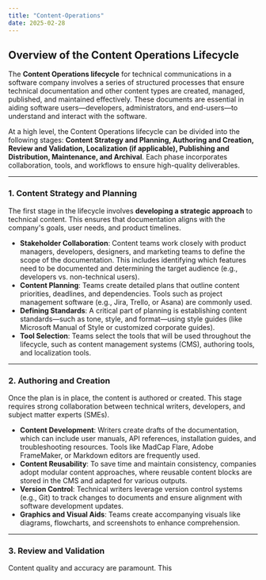 ```yaml
---
title: "Content-Operations"
date: 2025-02-28
---
```


## Overview of the Content Operations Lifecycle

The **Content Operations lifecycle** for technical communications in a software company involves a series of structured processes that ensure technical documentation and other content types are created, managed, published, and maintained effectively. These documents are essential in aiding software users—developers, administrators, and end-users—to understand and interact with the software.

At a high level, the Content Operations lifecycle can be divided into the following stages: **Content Strategy and Planning, Authoring and Creation, Review and Validation, Localization (if applicable), Publishing and Distribution, Maintenance, and Archival**. Each phase incorporates collaboration, tools, and workflows to ensure high-quality deliverables.

---

### 1. **Content Strategy and Planning**

The first stage in the lifecycle involves **developing a strategic approach** to technical content. This ensures that documentation aligns with the company's goals, user needs, and product timelines.

- **Stakeholder Collaboration**: Content teams work closely with product managers, developers, designers, and marketing teams to define the scope of the documentation. This includes identifying which features need to be documented and determining the target audience (e.g., developers vs. non-technical users).
- **Content Planning**: Teams create detailed plans that outline content priorities, deadlines, and dependencies. Tools such as project management software (e.g., Jira, Trello, or Asana) are commonly used.
- **Defining Standards**: A critical part of planning is establishing content standards—such as tone, style, and format—using style guides (like Microsoft Manual of Style or customized corporate guides).
- **Tool Selection**: Teams select the tools that will be used throughout the lifecycle, such as content management systems (CMS), authoring tools, and localization tools.

---

### 2. **Authoring and Creation**

Once the plan is in place, the content is authored or created. This stage requires strong collaboration between technical writers, developers, and subject matter experts (SMEs).

- **Content Development**: Writers create drafts of the documentation, which can include user manuals, API references, installation guides, and troubleshooting resources. Tools like MadCap Flare, Adobe FrameMaker, or Markdown editors are frequently used.
- **Content Reusability**: To save time and maintain consistency, companies adopt modular content approaches, where reusable content blocks are stored in the CMS and adapted for various outputs.
- **Version Control**: Technical writers leverage version control systems (e.g., Git) to track changes to documents and ensure alignment with software development updates.
- **Graphics and Visual Aids**: Teams create accompanying visuals like diagrams, flowcharts, and screenshots to enhance comprehension.

---

### 3. **Review and Validation**

Content quality and accuracy are paramount. This
